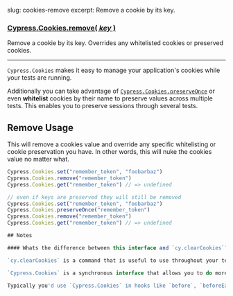 slug: cookies-remove
excerpt: Remove a cookie by its key.

### [Cypress.Cookies.remove( *key* )](#remove-usage)

Remove a cookie by its key. Overrides any whitelisted cookies or preserved cookies.

***

`Cypress.Cookies` makes it easy to manage your application's cookies while your tests are running.

Additionally you can take advantage of [`Cypress.Cookies.preserveOnce`](http://on.cypress.io/api/cookies-preserveonce) or even **whitelist** cookies by their name to preserve values across multiple tests. This enables you to preserve sessions through several tests.

## Remove Usage

This will remove a cookies value and override any specific whitelisting or cookie preservation you have. In other words, this will nuke the cookies value no matter what.

```javascript
Cypress.Cookies.set("remember_token", "foobarbaz")
Cypress.Cookies.remove("remember_token")
Cypress.Cookies.get("remember_token") // => undefined
```

```javascript
// even if keys are preserved they will still be removed
Cypress.Cookies.set("remember_token", "foobarbaz")
Cypress.Cookies.preserveOnce("remember_token")
Cypress.Cookies.remove("remember_token")
Cypress.Cookies.get("remember_token") // => undefined

## Notes

#### Whats the difference between this interface and `cy.clearCookies`?

`cy.clearCookies` is a command that is useful to use throughout your tests. Since it is a command it can be chained onto other commands. Additionally like other commands it is asynchronous.

`Cypress.Cookies` is a synchronous interface that allows you to do more than just clear cookies.

Typically you'd use `Cypress.Cookies` in hooks like `before`, `beforeEach`, `after`, `afterEach`, etc.

